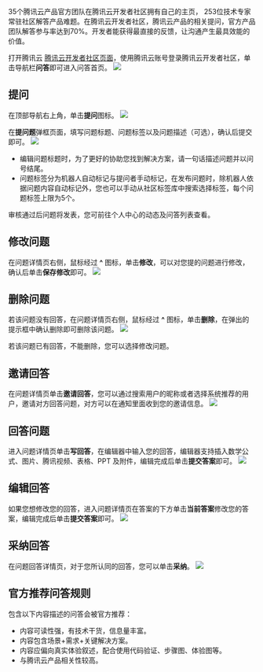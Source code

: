 35个腾讯云产品官方团队在腾讯云开发者社区拥有自己的主页， 253位技术专家常驻社区解答产品难题。在腾讯云开发者社区，腾讯云产品的相关提问，官方产品团队解答参与率达到70%。开发者能获得最直接的反馈，让沟通产生最具效能的价值。

打开腾讯云 [腾讯云开发者社区页面](https://cloud.tencent.com/developer)，使用腾讯云账号登录腾讯云开发者社区，单击导航栏**问答**即可进入问答首页。
![](https://main.qcloudimg.com/raw/42ff05dd584eb73565632a6b663765b5.png)

## 提问

在顶部导航右上角，单击**提问**图标。
![](https://main.qcloudimg.com/raw/10a179b14173706c936f5afcc76952d6.png)

在**提问题**弹框页面，填写问题标题、问题标签以及问题描述（可选），确认后提交即可。
![](https://main.qcloudimg.com/raw/7c3cf3978dae8176b415214bd93d9f8b.png)

- 编辑问题标题时，为了更好的协助您找到解决方案，请一句话描述问题并以问号结尾。
- 问题标签分为机器人自动标记与提问者手动标记，在发布问题时，除机器人依据问题内容自动标记外，您也可以手动从社区标签库中搜索选择标签，每个问题标签上限为5个。

审核通过后问题将发表，您可前往个人中心的动态及问答列表查看。

## 修改问题

在问题详情页右侧，鼠标经过 **^** 图标，单击**修改**，可以对您提的问题进行修改，确认后单击**保存修改**即可。
![](https://main.qcloudimg.com/raw/cc7a7204cc342f0fa30da8fcb48653b4.png)

## 删除问题

若该问题没有回答，在问题详情页右侧，鼠标经过 **^** 图标，单击**删除**，在弹出的提示框中确认删除即可删除该问题。
![](https://main.qcloudimg.com/raw/c4d3aec0c868bd31e4b98ffebd82bb78.png)

若该问题已有回答，不能删除，您可以选择修改问题。

## 邀请回答

在问题详情页单击**邀请回答**，您可以通过搜索用户的昵称或者选择系统推荐的用户，邀请对方回答问题，对方可以在通知里面收到您的邀请信息。
![](https://main.qcloudimg.com/raw/049ef0cbb072da1acb842bde613ecb39.png)

## 回答问题

进入问题详情页单击**写回答**，在编辑器中输入您的回答，编辑器支持插入数学公式、图片、腾讯视频、表格、PPT 及附件，编辑完成后单击**提交答案**即可。
![](https://main.qcloudimg.com/raw/97c0afc1027a6a744accfecb7b49e5bc.png)

## 编辑回答

如果您想修改您的回答，进入问题详情页在答案的下方单击**当前答案**修改您的答案，编辑完成后单击**提交答案**即可。
![](https://main.qcloudimg.com/raw/62dc96f671851d885fe2f2e365cbf589.png)

## 采纳回答

在问题回答详情页，对于您所认同的回答，您可以单击**采纳**。
![](https://main.qcloudimg.com/raw/ba84d171953bc26cda81eb6dca34fa86.png)

## 官方推荐问答规则

包含以下内容描述的问答会被官方推荐：

- 内容可读性强，有技术干货，信息量丰富。
- 内容包含场景+需求+关键解决方案。
- 内容应偏向真实体验叙述，配合使用代码验证、步骤图、体验图等。
- 与腾讯云产品相关性较高。
